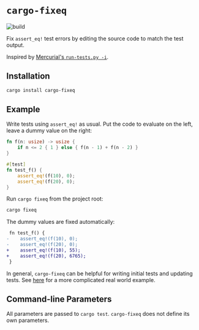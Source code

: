 # `cargo-fixeq`

![build](https://github.com/quark-zju/cargo-fixeq/workflows/build/badge.svg)

Fix `assert_eq!` test errors by editing the source code to match the test output.

Inspired by [Mercurial's `run-tests.py -i`](https://www.mercurial-scm.org/repo/hg/rev/02e9355c3420).

## Installation

```bash
cargo install cargo-fixeq
```

## Example

Write tests using `assert_eq!` as usual. Put the code to evaluate on the left, leave a dummy value on the right: 

```rust
fn f(n: usize) -> usize {
    if n <= 2 { 1 } else { f(n - 1) + f(n - 2) }
}

#[test]
fn test_f() {
    assert_eq!(f(10), 0);
    assert_eq!(f(20), 0);
}
```

Run `cargo fixeq` from the project root:

```bash
cargo fixeq
```

The dummy values are fixed automatically:

```diff
 fn test_f() {
-    assert_eq!(f(10), 0);
-    assert_eq!(f(20), 0);
+    assert_eq!(f(10), 55);
+    assert_eq!(f(20), 6765);
 }
```

In general, `cargo-fixeq` can be helpful for writing initial tests and updating tests. See [here](https://github.com/facebookexperimental/eden/blob/213b3f086c349e84871add20ac8b5641397c62bf/eden/scm/lib/renderdag/src/box_drawing.rs#L321-L340) for a more complicated real world example.

## Command-line Parameters

All parameters are passed to `cargo test`. `cargo-fixeq` does not define its own parameters.
